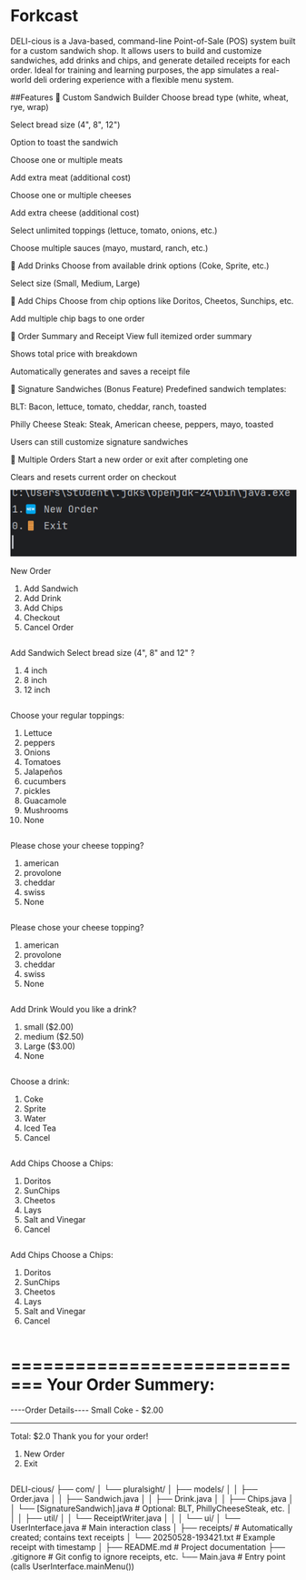 # Forkcast
DELI-cious is a Java-based, command-line Point-of-Sale (POS) system built for a custom sandwich shop.
It allows users to build and customize sandwiches, add drinks and chips, and generate detailed receipts for each order. 
Ideal for training and learning purposes, the app simulates a real-world deli ordering experience with a flexible menu system.

##Features
🥪 Custom Sandwich Builder
Choose bread type (white, wheat, rye, wrap)

Select bread size (4", 8", 12")

Option to toast the sandwich

Choose one or multiple meats

Add extra meat (additional cost)

Choose one or multiple cheeses

Add extra cheese (additional cost)

Select unlimited toppings (lettuce, tomato, onions, etc.)

Choose multiple sauces (mayo, mustard, ranch, etc.)

🍹 Add Drinks
Choose from available drink options (Coke, Sprite, etc.)

Select size (Small, Medium, Large)

🍟 Add Chips
Choose from chip options like Doritos, Cheetos, Sunchips, etc.

Add multiple chip bags to one order

📃 Order Summary and Receipt
View full itemized order summary

Shows total price with breakdown

Automatically generates and saves a receipt file

🥇 Signature Sandwiches (Bonus Feature)
Predefined sandwich templates:

BLT: Bacon, lettuce, tomato, cheddar, ranch, toasted

Philly Cheese Steak: Steak, American cheese, peppers, mayo, toasted

Users can still customize signature sandwiches

🔁 Multiple Orders
Start a new order or exit after completing one

Clears and resets current order on checkout


![Main Menu](src/main/resources/ScreenShot/Main_Menu.png)

 
New Order
1. Add Sandwich
2. Add Drink
3. Add Chips
4. Checkout
0. Cancel Order

```
```
Add Sandwich
Select bread size  (4", 8" and 12" ?
1) 4 inch
2) 8 inch
3) 12 inch
```
```
Choose your regular toppings: 
1) Lettuce
2) peppers
3) Onions
4) Tomatoes
5) Jalapeños
6) cucumbers
7) pickles
8) Guacamole
9) Mushrooms
0) None

```
```
Please chose your cheese topping? 
1) american
2) provolone
3) cheddar
4) swiss
0) None
```
```
Please chose your cheese topping? 
1) american
2) provolone
3) cheddar
4) swiss
0) None
```
```
Add Drink
Would you like a drink?
1) small ($2.00)
2) medium ($2.50)
3) Large ($3.00)
0) None
```
```
Choose a drink:
1) Coke
2) Sprite
3) Water
4) Iced Tea
0) Cancel
```
```
Add Chips
Choose a Chips:
1) Doritos
2) SunChips
3) Cheetos
4) Lays
5) Salt and Vinegar
0) Cancel
```
```
Add Chips
Choose a Chips:
1) Doritos
2) SunChips
3) Cheetos
4) Lays
5) Salt and Vinegar
0) Cancel
```
```
============================= 
        Your Order Summery: 
=============================
----Order Details----
Small Coke - $2.00

----------------------------- 
Total: $2.0
Thank you for your order!

1. New Order
0. Exit
```
```
DELI-cious/
├── com/
│   └── pluralsight/
│       ├── models/
│       │   ├── Order.java
│       │   ├── Sandwich.java
│       │   ├── Drink.java
│       │   ├── Chips.java
│       │   └── [SignatureSandwich].java       # Optional: BLT, PhillyCheeseSteak, etc.
│       │
│       ├── util/
│       │   └── ReceiptWriter.java
│       │
│       └── ui/
│           └── UserInterface.java             # Main interaction class
│
├── receipts/                                  # Automatically created; contains text receipts
│   └── 20250528-193421.txt                    # Example receipt with timestamp
│
├── README.md                                  # Project documentation
├── .gitignore                                 # Git config to ignore receipts, etc.
└── Main.java                                  # Entry point (calls UserInterface.mainMenu())
```
```

